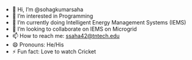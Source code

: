 - 👋 Hi, I’m @sohagkumarsaha
- 👀 I’m interested in Programming
- 🌱 I’m currently doing Intelligent Energy Management Systems (IEMS)
- 💞️ I’m looking to collaborate on IEMS on Microgrid
- 📫 How to reach me: ssaha42@tntech.edu
- 😄 Pronouns: He/His
- ⚡ Fun fact: Love to watch Cricket

<!---
sohagksaha/sohagksaha is a ✨ special ✨ repository because its `README.md` (this file) appears on your GitHub profile.
You can click the Preview link to take a look at your changes.
--->
